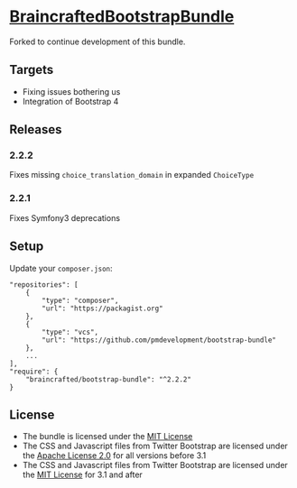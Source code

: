 [BraincraftedBootstrapBundle](http://bootstrap.braincrafted.com)
=================

Forked to continue development of this bundle.

## Targets

* Fixing issues bothering us
* Integration of Bootstrap 4

## Releases

### 2.2.2
Fixes missing `choice_translation_domain` in expanded `ChoiceType`

### 2.2.1
Fixes Symfony3 deprecations 

## Setup

Update your `composer.json`:

    "repositories": [
        {
            "type": "composer",
            "url": "https://packagist.org"
        },
        {
            "type": "vcs",
            "url": "https://github.com/pmdevelopment/bootstrap-bundle"
        },
        ...
    ],
    "require": {
        "braincrafted/bootstrap-bundle": "^2.2.2"
    }

License
-------

- The bundle is licensed under the [MIT License](http://opensource.org/licenses/MIT)
- The CSS and Javascript files from Twitter Bootstrap are licensed under the [Apache License 2.0](http://www.apache.org/licenses/LICENSE-2.0) for all versions before 3.1
- The CSS and Javascript files from Twitter Bootstrap are licensed under the [MIT License](http://opensource.org/licenses/MIT) for 3.1 and after

